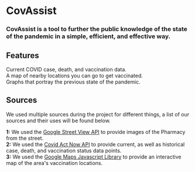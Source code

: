 # CovAssist
### CovAssist is a tool to further the public knowledge of the state of the pandemic in a simple, efficient, and effective way.

## Features
Current COVID case, death, and vaccination data.  
A map of nearby locations you can go to get vaccinated.  
Graphs that portray the previous state of the pandemic.

## Sources

We used multiple sources during the project for different things, a list of our sources and their uses will be found below.

**1:** We used the [Google Street View API](https://developers.google.com/maps/documentation/streetview/overview) to provide images of the Pharmacy from the street.  
**2:** We used the [Covid Act Now API](https://covidactnow.org/data-api) to provide current, as well as historical case, death, and vaccination status data points.  
**3:** We used the [Google Maps Javascript Library](https://developers.google.com/maps/documentation/javascript/overview) to provide an interactive map of the area's vaccination locations.  
